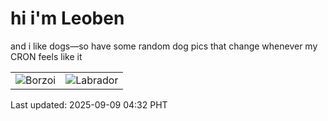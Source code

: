 # hi i'm Leoben

and i like dogs—so have some random dog pics that change whenever my CRON feels like it

|  |  |
|--------|----------|
| ![Borzoi](https://random-dog-vercel.vercel.app/api/random-borzoi?v=1757363557) | ![Labrador](https://random-dog-vercel.vercel.app/api/random-labrador?v=1757363557) |

Last updated: 2025-09-09 04:32 PHT
